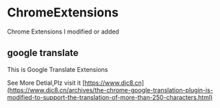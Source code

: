 # ChromeExtensions
Chrome Extensions I modified or added

## google translate
This is Google Translate Extensions

See More Detial,Plz visit it [https://www.djc8.cn](https://www.djc8.cn/archives/the-chrome-google-translation-plugin-is-modified-to-support-the-translation-of-more-than-250-characters.html)
